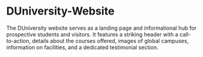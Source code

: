 # DUniversity-Website
The DUniversity website serves as a landing page and informational hub for prospective students and visitors. It features a striking header with a call-to-action, details about the courses offered, images of global campuses, information on facilities, and a dedicated testimonial section.
